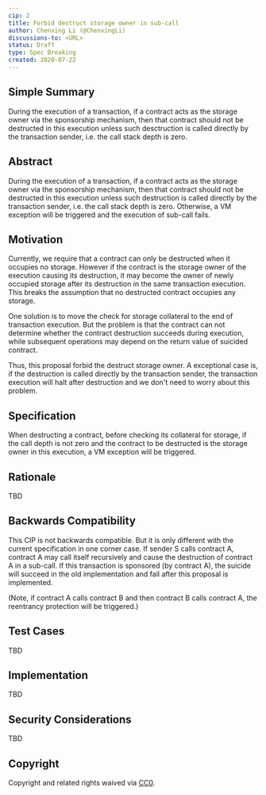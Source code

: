 ```yaml
---
cip: 2
title: Forbid destruct storage owner in sub-call
author: Chenxing Li (@ChenxingLi)
discussions-to: <URL>
status: Draft
type: Spec Breaking
created: 2020-07-22
---
```


<!--You can leave these HTML comments in your merged CIP and delete the visible duplicate text guides, they will not appear and may be helpful to refer to if you edit it again. This is the suggested template for new CIPs. Note that a CIP number will be assigned by an editor. When opening a pull request to submit your CIP, please use an abbreviated title in the filename, `CIP-draft_title_abbrev.md`. The title should be 44 characters or less.-->

## Simple Summary
<!--"If you can't explain it simply, you don't understand it well enough." Provide a simplified and layman-accessible explanation of the CIP.-->
During the execution of a transaction, if a contract acts as the storage owner via the sponsorship mechanism, then that contract should not be destructed in this execution unless such desctruction is called directly by the transaction sender, i.e. the call stack depth is zero. 

## Abstract
<!--A short (~200 word) description of the technical issue being addressed.-->
During the execution of a transaction, if a contract acts as the storage owner via the sponsorship mechanism, then that contract should not be destructed in this execution unless such destruction is called directly by the transaction sender, i.e. the call stack depth is zero. Otherwise, a VM exception will be triggered and the execution of sub-call fails. 

## Motivation
<!--The motivation is critical for CIPs that want to change the Conflux protocol. It should clearly explain why the existing protocol specification is inadequate to address the problem that the CIP solves. CIP submissions without sufficient motivation may be rejected outright.-->

Currently, we require that a contract can only be destructed when it occupies no storage. However if the contract is the storage owner of the execution causing its destruction, it may become the owner of newly occupied storage after its destruction in the same transaction execution. This breaks the assumption that no destructed contract occupies any storage. 

One solution is to move the check for storage collateral to the end of transaction execution. But the problem is that the contract can not determine whether the contract destruction succeeds during execution, while subsequent operations may depend on the return value of suicided contract. 

Thus, this proposal forbid the destruct storage owner. A exceptional case is, if the destruction is called directly by the transaction sender, the transaction execution will halt after destruction and we don't need to worry about this problem. 

## Specification
<!--The technical specification should describe the syntax and semantics of any new feature. The specification should be detailed enough to allow competing, interoperable implementations for any of the current Conflux platforms ([conflux-rust](https://github.com/Conflux-Chain/conflux-rust)).-->

When destructing a contract, before checking its collateral for storage, if the call depth is not zero and the contract to be destructed is the storage owner in this execution, a VM exception will be triggered. 

## Rationale
<!--The rationale fleshes out the specification by describing what motivated the design and why particular design decisions were made. It should describe alternate designs that were considered and related work, e.g. how the feature is supported in other languages. The rationale may also provide evidence of consensus within the community, and should discuss important objections or concerns raised during discussion.-->
TBD


## Backwards Compatibility
<!--All CIPs that introduce backwards incompatibilities must include a section describing these incompatibilities and their severity. The CIP must explain how the author proposes to deal with these incompatibilities. CIP submissions without a sufficient backwards compatibility treatise may be rejected outright.-->

This CIP is not backwards compatible. But it is only different with the current specification in one corner case. If sender S calls contract A, contract A may call itself recursively and cause the destruction of contract A in a sub-call. If this transaction is sponsored (by contract A), the suicide will succeed in the old implementation and fail after this proposal is implemented. 

(Note, if contract A calls contract B and then contract B calls contract A, the reentrancy protection will be triggered.)

## Test Cases
<!--Test cases for an implementation are mandatory for CIPs that are affecting consensus changes. Other CIPs can choose to include links to test cases if applicable.-->
TBD


## Implementation
<!--The implementations must be completed before any CIP is given status "Final", but it need not be completed before the CIP is accepted. While there is merit to the approach of reaching consensus on the specification and rationale before writing code, the principle of "rough consensus and running code" is still useful when it comes to resolving many discussions of API details.-->
TBD


## Security Considerations
<!--All CIPs must contain a section that discusses the security implications/considerations relevant to the proposed change. Include information that might be important for security discussions, surfaces risks and can be used throughout the life cycle of the proposal. E.g. include security-relevant design decisions, concerns, important discussions, implementation-specific guidance and pitfalls, an outline of threats and risks and how they are being addressed. CIP submissions missing the "Security Considerations" section will be rejected. a CIP cannot proceed to status "Final" without a Security Considerations discussion deemed sufficient by the reviewers.-->
TBD

## Copyright
Copyright and related rights waived via [CC0](https://creativecommons.org/publicdomain/zero/1.0/).
